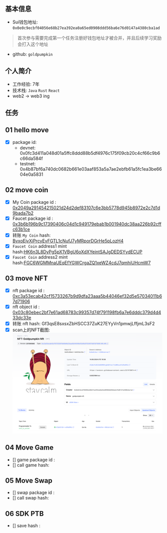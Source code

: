 ## 基本信息
- Sui钱包地址: `0x0e0c9ecbf04056e68b27ea392ea0a65ed0908ddd56ba6e76d0147a4380cba1ad`
> 首次参与需要完成第一个任务注册好钱包地址才被合并，并且后续学习奖励会打入这个地址
- github: `goldpumpkin`

## 个人简介
- 工作经验: 7年
- 技术栈: `Java` `Rust` `React`
- web2 -> web3 ing

## 任务

##   01 hello move  
- [x] package id: 
  - devnet: 0x0fc3d411a048d01a5ffc8ddd88b5df4976c175f09cb20c4cf66c9b6c66da584f
  - testnet: 0x4b87bf6a740dc0682b661e03aaf853a5a7ae2ebfb61a5fc1ea3be6604e0a5831

##   02 move coin
- [x] My Coin package id : [0x2049a291454215021d24d2def83107c6e3bb5778d945b8972e2c7d1d9bada7b2](https://suiscan.com/object/0x2049a291454215021d24d2def83107c6e3bb5778d945b8972e2c7d1d9bada7b2)
- [x] Faucet package id : [0x3b6b196b9c17390406c04d1c949179ebab1b001940dc38aa226b92cffc63b1ce](https://suiscan.xyz/mainnet/object/0x3b6b196b9c17390406c04d1c949179ebab1b001940dc38aa226b92cffc63b1ce/contracts)
- [x] 转账 `My Coin` hash: [BvxoEjvXiPrcyEvFGTL1cNufJ7yMRporDGrHe5pLozH4](https://suiscan.com/txblock/BvxoEjvXiPrcyEvFGTL1cNufJ7yMRporDGrHe5pLozH4)
- [x] `Faucet Coin` address1 mint hash:[HK6n3L8DyPg5pX1VBgU6oXdXYeintSAJgDEDSYydECUP](https://suiscan.xyz/mainnet/tx/HK6n3L8DyPg5pX1VBgU6oXdXYeintSAJgDEDSYydECUP)
- [x] `Faucet Coin` address2 mint hash:[FGC6WGMMnaUEqEfYGWCrgaZQ1xeWZ4cdJ7qmhiUHcmW7](https://suiscan.xyz/mainnet/tx/FGC6WGMMnaUEqEfYGWCrgaZQ1xeWZ4cdJ7qmhiUHcmW7)

##   03 move NFT
- [x] nft package id : [0xc3a53ecab42cf15733267b9d9dfa23aaa5b44046ef32d5e57034011b67d71906](https://suiscan.xyz/mainnet/object/0xc3a53ecab42cf15733267b9d9dfa23aaa5b44046ef32d5e57034011b67d71906/contracts)
- [x] nft object id : [0x03c80ebec2bf7e61ad68783c99357d74f791198fb6a7e6dddc379d4d433dc33e](https://suiscan.xyz/mainnet/object/0x03c80ebec2bf7e61ad68783c99357d74f791198fb6a7e6dddc379d4d433dc33e)
- [x] 转账 nft  hash: Gf3qsE8sxsxZbHSCC37ZuK27EYyVn1pmwjLffjmL3sF2
- [x] scan上的NFT截图:![SUI-screenshot](./images/nft.png)

##   04 Move Game
- [] game package id :
- [] call game hash:

##   05 Move Swap
- [] swap package id :
- [] call swap hash:

##   06 SDK PTB
- [] save hash :

